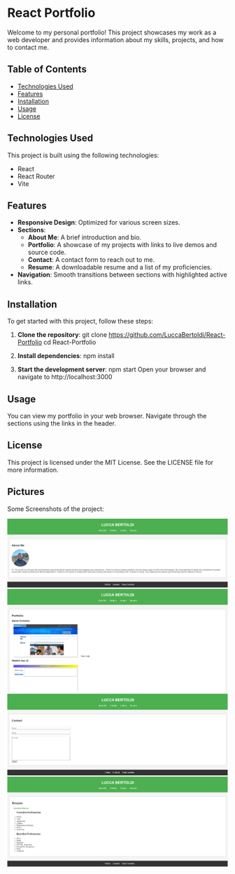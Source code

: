 # React Portfolio

Welcome to my personal portfolio! This project showcases my work as a web developer and provides information about my skills, projects, and how to contact me.

## Table of Contents

- [Technologies Used](#technologies-used)
- [Features](#features)
- [Installation](#installation)
- [Usage](#usage)
- [License](#license)

## Technologies Used

This project is built using the following technologies:

- React
- React Router
- Vite

## Features

- **Responsive Design**: Optimized for various screen sizes.
- **Sections**:
  - **About Me**: A brief introduction and bio.
  - **Portfolio**: A showcase of my projects with links to live demos and source code.
  - **Contact**: A contact form to reach out to me.
  - **Resume**: A downloadable resume and a list of my proficiencies.
- **Navigation**: Smooth transitions between sections with highlighted active links.

## Installation

To get started with this project, follow these steps:

1. **Clone the repository**:
   git clone https://github.com/LuccaBertoldi/React-Portfolio
   cd React-Portfolio
   
2. **Install dependencies**:
    npm install
    
3. **Start the development server**:
    npm start
    Open your browser and navigate to http://localhost:3000

## Usage
You can view my portfolio in your web browser. Navigate through the sections using the links in the header.

## License
This project is licensed under the MIT License. See the LICENSE file for more information.

## Pictures 
Some Screenshots of the project:

![alt text](image.png)
![alt text](image-1.png)
![alt text](image-2.png)
![alt text](image-3.png)